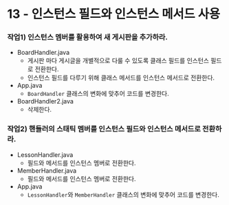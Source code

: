 # 13 - 인스턴스 필드와 인스턴스 메서드 사용

### 작업1) 인스턴스 멤버를 활용하여 새 게시판을 추가하라.

- BoardHandler.java
    - 게시판 마다 게시글을 개별적으로 다룰 수 있도록 클래스 필드를 인스턴스 필드로 전환한다.
    - 인스턴스 필드를 다루기 위해 클래스 메서드를 인스턴스 메서드로 전환한다.
- App.java
    - `BoardHandler` 클래스의 변화에 맞추어 코드를 변경한다.
- BoardHandler2.java
    - 삭제한다.

### 작업2) 핸들러의 스태틱 멤버를 인스턴스 필드와 인스턴스 메서드로 전환하라.

- LessonHandler.java
    - 필드와 메서드를 인스턴스 멤버로 전환한다.
- MemberHandler.java    
    - 필드와 메서드를 인스턴스 멤버로 전환한다.
- App.java
    - `LessonHandler`와 `MemberHandler` 클래스의 변화에 맞추어 코드를 변경한다.
